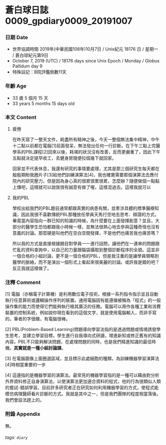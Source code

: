 蒼白球日誌0009_gpdiary0009_20191007
===

### 日期 Date
* 世界協調時間 2019年(中華民國108年)10月7日 / Unix紀元 18176 日 / 星期一 / 蒼白球紀元第9日
* October 7, 2019 (UTC) / 18176 days since Unix Epoch / Monday / Globus Pallidum day 9
* 特殊註記：B院評鑑倒數11天

### 年齡 Age 
* 33 歲 5 個月 15 天
* 33 years 5 months 15 days old

### 本文 Content 
1. 疲倦
    
    在昨天寫了一整天文件，耗盡所有精神之後，今天一整個無法集中精神，中午十二點以前都在電腦[1]前面發呆，無法發出任何一行診斷。在下午三點上完醫學系的PBL課程[2]回來以後，耗竭的狀況沒有改善，反而更嚴重了，因此下午五點就決定提早收工，去健身房隨便拉個幾下就回家。
    
    回家並不代表休息，我還有研究的事情要處理，尤其是那三個研究生每天都在殷殷期盼我圈片子[3]給他們訓練演算法[4]，我也確實需要那個演算法去應付院內的研究壓力，但是因為身心真的很累很累很累，怎麼辦？隨便做個一點點上傳吧，這樣就可以說我很有誠意有做了喔，這樣混過去。這樣我就可以
    
2. 我的PBL

    學校出給我們的PBL題目通常都跟真實的病患有關，並牽涉具體的標準醫療知識，因此我很不喜歡傳統PBL那種放任學員天馬行空地去思考、辯證的方式，畢竟當內容指向一群已知的知識的時候，為什麼要在上面發揮創意？並且，大部分的醫學生恐怕都跟我小時候一樣，並無法很熱心地去參與這種奇怪也沒有意義的討論。那麼硬是叫他們在空白空間發揮，不是他們也痛苦我也痛苦嗎？
    
    所以我的方式是直接根據題目對學員一一進行詰問，讓他們在一連串的問題跟忙亂的資料查詢中，以自己的力量跟腦袋攝取到整個診斷程序的全貌。這並非一個合格的小組討論，更不是一個合格的PBL，但是我注重的是讓學員領略到醫學的脈絡，而不是演出一個形式上看起來很美麗的討論。或許我是錯的吧？反正我就這樣做了。
    
### 注釋 Comment

[1] 電腦（亦稱電子計算機）是利用數位電子技術，根據一系列指令指示並且自動執行任意算術或邏輯操作序列的裝置。通用電腦因有能遵循被稱為「程式」的一般操作集的能力而使得它們能夠執行極其廣泛的任務。電腦可以用作各種工業和消費裝置的控制系統，例如說你現在看到的這個文字，就是使用電腦輸入，而非手寫的。筆者的字很醜，有電腦很棒。

[2] PBL(Problem-Based Learning)問題導向學習法指的是透過問題或情境誘發學生思考，並建立學習目標，學生進行自我導向式研讀，增進新知或修正舊有的知識內容。PBL不只能夠解決問題，在處理問題的同時，也是我們精進知識的最佳時機。**其實就是一種小組討論課**。

[3] 在電腦圖像上面圈選區域，並且標示此處細胞的種類，為訓練機器學習演算法[4]時相當重要的一步

[4] 這邊指的是機器學習的演算法。最常見的機器學習指的是一種可以藉由對分析外界資料修正自身演算法，以使演算法更加適合資料的程式，他的行為很類似人類的嘗試-錯誤學習。目前許多研究者正在研究如何利用機器學習的方式，使程式能模仿病理醫師看片診斷的方式。我就是其中之一，但是我們團隊的程度相當落後。我們會設法趕上的。

### 附錄 Appendix 
無。

###### tags: `diary`